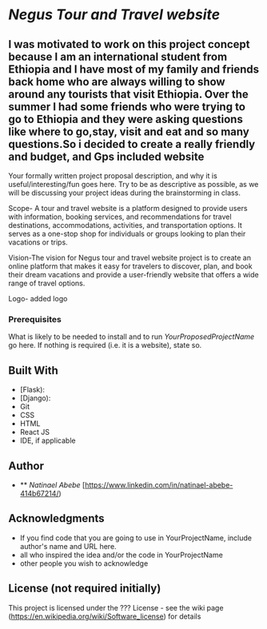 # *Negus Tour and Travel website*
## I was motivated to work on this project concept because I am an international student from Ethiopia and I have most of my family and friends back home who are always willing to show around any tourists that visit Ethiopia. Over the summer I had some friends who were trying to go to Ethiopia and they were asking questions like where to go,stay, visit and eat and so many questions.So i decided to create a really friendly and budget, and Gps included website

Your formally written project proposal description, and why it is useful/interesting/fun goes here. Try to be as descriptive as possible, as we will be discussing your project ideas during the brainstorming in class.


Scope- A tour and travel website is a platform designed to provide users with information, booking services, and recommendations for travel destinations, accommodations, activities, and transportation options. It serves as a one-stop shop for individuals or groups looking to plan their vacations or trips. 

Vision-The vision for Negus tour and travel website project is to create an online platform that makes it easy for travelers to discover, plan, and book their dream vacations and provide a user-friendly website that offers a wide range of travel options.

Logo- added logo



### Prerequisites

What is likely to be needed to install and to run *YourProposedProjectName* go here. If nothing is required (i.e. it is a website), state so.

## Built With

- [Flask):
- [Django):
- Git
- CSS
- HTML
- React JS
- IDE, if applicable

## Author

- ** *Natinael Abebe* [https://www.linkedin.com/in/natinael-abebe-414b67214/)

## Acknowledgments

- If you find code that you are going to use in YourProjectName, include author's name and URL here.
- all who inspired the idea and/or the code in YourProjectName
- other people you wish to acknowledge

## License (not required initially)

This project is licensed under the ??? License - see the wiki page (https://en.wikipedia.org/wiki/Software_license) for details

